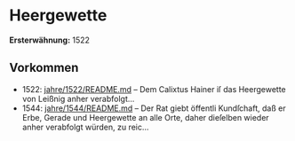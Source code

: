 # Heergewette

**Ersterwähnung:** 1522

## Vorkommen
- 1522: [jahre/1522/README.md](../jahre/1522/README.md) – Dem Calixtus Hainer iſ das Heergewette von Leißnig
anher verabfolgt...
- 1544: [jahre/1544/README.md](../jahre/1544/README.md) – Der Rat giebt öffentli Kundſchaft, daß er Erbe,
Gerade und Heergewette an alle Orte, daher dieſelben
wieder anher verabfolgt würden, zu reic...
